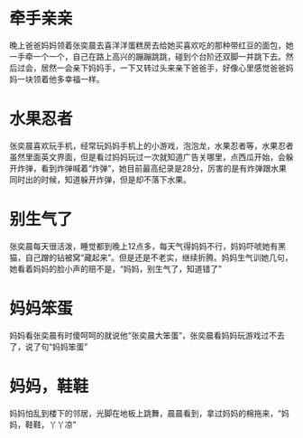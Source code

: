# 牵手亲亲

晚上爸爸妈妈领着张奕晨去喜洋洋蛋糕房去给她买喜欢吃的那种带红豆的面包，她一手牵一个一个，自己在路上高兴的蹦蹦跳跳，碰到个台阶还双脚一并跳下去。然后过会，居然一会亲下妈妈手，一下又转过头来亲下爸爸手，好像心里感觉爸爸妈妈一块领着他多幸福一样。

# 水果忍者

张奕晨喜欢玩手机，经常玩妈妈手机上的小游戏，泡泡龙，水果忍者等，水果忍者虽然里面英文界面，但是看过妈妈玩过一次就知道广告关哪里，点西瓜开始，会躲开炸弹，看到炸弹喊着“炸弹”，她目前最高纪录是28分，厉害的是有炸弹跟水果同时出的时候，知道躲开炸弹，但是却不落下水果。

# 别生气了

张奕晨每天很活泼，睡觉都到晚上12点多，每天气得妈妈不行，妈妈吓唬她有黑猫，自己蹭的钻被窝“藏起来”。但是还是不老实，继续折腾。妈妈生气训她几句，她看着妈妈的脸小声的赔不是，“妈妈，别生气了，知道错了”

# 妈妈笨蛋

妈妈看张奕晨有时傻呵呵的就说他“张奕晨大笨蛋”，张奕晨看妈妈玩游戏过不去了，说了句“妈妈笨蛋”

# 妈妈，鞋鞋

妈妈怕乱到楼下的邻居，光脚在地板上跳舞，晨晨看到，拿过妈妈的棉拖来，“妈妈，鞋鞋，丫丫凉”
